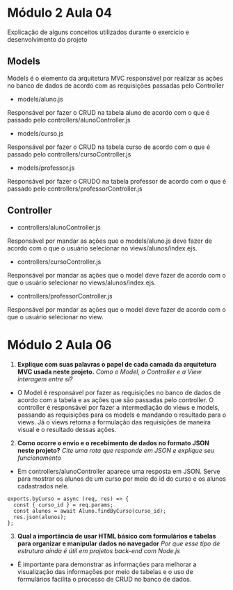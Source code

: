 # Módulo 2 Aula 04 

Explicação de alguns conceitos utilizados durante o exercício e desenvolvimento do projeto

## Models

Models é o elemento da arquitetura MVC responsável por realizar as ações no banco de dados de acordo com as requisições passadas pelo Controller

- models/aluno.js

Responsável por fazer o CRUD na tabela aluno de acordo com o que é passado pelo controllers/alunoController.js

- models/curso.js

Responsável por fazer o CRUD na tabela curso de acordo com o que é passado pelo controllers/cursoController.js

- models/professor.js

Responsável por fazer o CRUDO na tabela professor de acordo com o que é passado pelo controllers/professorController.js 

## Controller

- controllers/alunoController.js

Responsável por mandar as ações que o models/aluno.js deve fazer de acordo com o que o usuário selecionar no views/alunos/index.ejs.

- controllers/cursoController.js

Responsável por mandar as ações que o model deve fazer de acordo com o que o usuário selecionar no views/alunos/index.ejs.

- controllers/professorController.js

Responsável por mandar as ações que o model deve fazer de acordo com o que o usuário selecionar no view.

# Módulo 2 Aula 06

1. **Explique com suas palavras o papel de cada camada da arquitetura MVC usada neste projeto.**
*Como o Model, o Controller e a View interagem entre si?*

- O Model é responsável por fazer as requisições no banco de dados de acordo com a tabela e as ações que são passadas pelo controller. O controller é responsável por fazer a intermediação do views e models, passando as requisições para os models e mandando o resultado para o views. Já o views retorna a formulação das requisições de maneira visual e o resultado dessas ações.

2. **Como ocorre o envio e o recebimento de dados no formato JSON neste projeto?**
*Cite uma rota que responde em JSON e explique seu funcionamento*

- Em controllers/alunoController aparece uma resposta em JSON. Serve para mostrar os alunos de um curso por meio do id do curso e os alunos cadastrados nele.

```
exports.byCurso = async (req, res) => {
  const { curso_id } = req.params;
  const alunos = await Aluno.findByCurso(curso_id);
  res.json(alunos);
};

```

3. **Qual a importância de usar HTML básico com formulários e tabelas para organizar e manipular dados no navegador**
*Por que esse tipo de estrutura ainda é útil em projetos back-end com Node.js*

- É importante para demonstrar as informações para melhorar a visualização das informações por meio de tabelas e o uso de formulários facilita o processo de CRUD no banco de dados.